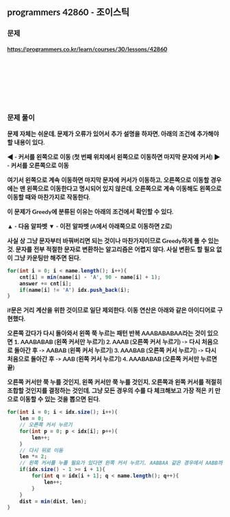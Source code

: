 <span style="font-family:Lato,PingFang SC,Microsoft YaHei,sans-serif">

## programmers 42860 - 조이스틱


### 문제 
<b>https://programmers.co.kr/learn/courses/30/lessons/42860</b>


<br/><br/><br/><br/><br/><br/>


### 문제 풀이<b>
문제 자체는 쉬운데, 문제가 오류가 있어서 추가 설명을 하자면, 아래의 조건에 추가해야할 내용이 있다.

◀ - 커서를 왼쪽으로 이동 (첫 번째 위치에서 왼쪽으로 이동하면 마지막 문자에 커서)
▶ - 커서를 오른쪽으로 이동

여기서 왼쪽으로 계속 이동하면 마지막 문자에 커서가 이동하고, 오른쪽으로 이동할 경우에는 맨 왼쪽으로 이동한다고 명시되어 있지 않은데, 오른쪽으로 계속 이동해도 왼쪽으로 이동할 때와 마찬가지로 작동한다.

이 문제가 Greedy에 분류된 이유는 아래의 조건에서 확인할 수 있다.

▲ - 다음 알파벳
▼ - 이전 알파벳 (A에서 아래쪽으로 이동하면 Z로)

사실 상 그냥 문자부터 바꿔버리면 되는 것이나 마찬가지이므로 Greedy하게 풀 수 있는 것. 문자를 전부 적절한 문자로 변환하는 알고리즘은 어렵지 않다. 사실 변환도 할 필요 없이 그냥 카운팅만 해주면 된다.
```java
for(int i = 0; i < name.length(); i++){
    cnt[i] = min(name[i] - 'A', 90 - name[i] + 1);
    answer += cnt[i];
    if(name[i] != 'A') idx.push_back(i);
}
```
if문은 거리 계산을 위한 것이므로 일단 제외한다. 이동 연산은 아래와 같은 아이디어로 구현했다.

 오른쪽 갔다가 다시 돌아와서 왼쪽 쭉 누르는 패턴 반복
     AAABABABAA라는 것이 있으면
     1. AAABABAB (왼쪽 커서만 누르기)
     2. AAAB (오른쪽 커서 누르기) -> 다시 처음으로 돌아간 후 -> AABAB (왼쪽 커서 누르기)
     3. AAABAB (오른쪽 커서 누르기) -> 다시 처음으로 돌아간 후 -> AAB (왼쪽 커서 누르기)
     4. AAABABAB (오른쪽 커서만 누르면 끝)

오른쪽 커서만 쭉 누를 것인지, 왼쪽 커서만 쭉 누를 것인지, 오른쪽과 왼쪽 커서를 적절히 조합할 것인지를 결정하는 것인데, 그냥 모든 경우의 수를 다 체크해보고 가장 적은 키 만으로 이동할 수 있는 것을 뽑으면 된다.
```java
for(int i = 0; i < idx.size(); i++){
    len = 0;
    // 오른쪽 커서 누르기
    for(int p = 0; p < idx[i]; p++){
        len++;
    }
    // 다시 뒤로 이동
    len *= 2;
    // 왼쪽 커서를 누를 필요가 있다면 왼쪽 커서 누르기. AABBAA 같은 경우에서 AABB까지 누르면 왼쪽 커서는 누를 필요가 없으니까.
    if(idx.size() - 1 >= i + 1){
        for(int q = idx[i + 1]; q < name.length(); q++){
            len++;
        }
    }
    dist = min(dist, len);
}
```
</b>
</span>
